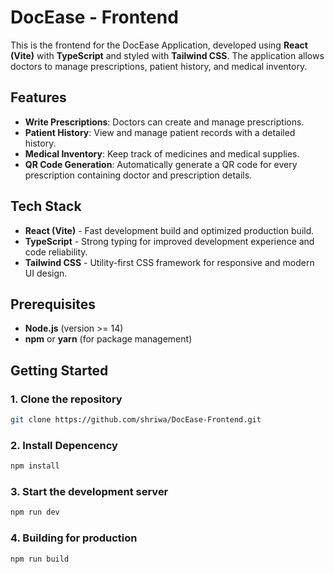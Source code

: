 # DocEase - Frontend

This is the frontend for the DocEase Application, developed using **React (Vite)** with **TypeScript** and styled with **Tailwind CSS**. The application allows doctors to manage prescriptions, patient history, and medical inventory.

## Features

- **Write Prescriptions**: Doctors can create and manage prescriptions.
- **Patient History**: View and manage patient records with a detailed history.
- **Medical Inventory**: Keep track of medicines and medical supplies.
- **QR Code Generation**: Automatically generate a QR code for every prescription containing doctor and prescription details.

## Tech Stack

- **React (Vite)** - Fast development build and optimized production build.
- **TypeScript** - Strong typing for improved development experience and code reliability.
- **Tailwind CSS** - Utility-first CSS framework for responsive and modern UI design.

## Prerequisites

- **Node.js** (version >= 14)
- **npm** or **yarn** (for package management)

## Getting Started

### 1. Clone the repository

```bash
git clone https://github.com/shriwa/DocEase-Frontend.git
```
### 2. Install Depencency

```bash
npm install
```
### 3. Start the development server

```bash
npm run dev
```
### 4. Building for production

```bash
npm run build
```

